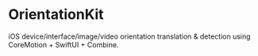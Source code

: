 # OrientationKit
iOS device/interface/image/video orientation translation &amp; detection using CoreMotion + SwiftUI + Combine.
